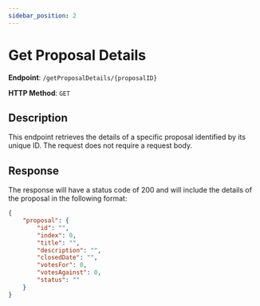 ```yaml
---
sidebar_position: 2
---
```


# Get Proposal Details

**Endpoint**: `/getProposalDetails/{proposalID}`

**HTTP Method**: `GET`

## Description

This endpoint retrieves the details of a specific proposal identified by its unique ID.
The request does not require a request body.

## Response

The response will have a status code of 200 and will include the details of the proposal in the following format:

``` json
{
    "proposal": {
        "id": "",
        "index": 0,
        "title": "",
        "description": "",
        "closedDate": "",
        "votesFor": 0,
        "votesAgainst": 0,
        "status": ""
    }
}
```